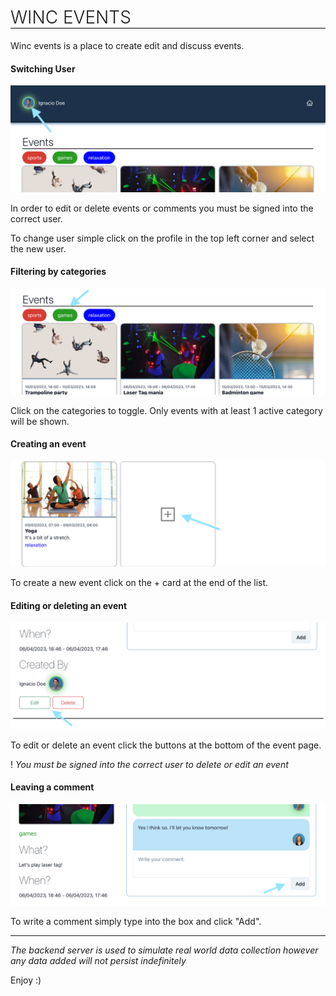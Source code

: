 <h1 style="border-bottom: 1px solid black; font-weight: 300">WINC EVENTS</h1>

Winc events is a place to create edit and discuss events.

#### Switching User

![](./images_README/change_user.png)

In order to edit or delete events or comments you must be signed into the correct user.

To change user simple click on the profile in the top left corner and select the new user.

#### Filtering by categories

![](./images_README/filter_categories.png)

Click on the categories to toggle. Only events with at least 1 active category will be shown.

#### Creating an event

![](./images_README/create_new_event.png)

To create a new event click on the + card at the end of the list.

#### Editing or deleting an event

![](./images_README/edit_delete_event.png)

To edit or delete an event click the buttons at the bottom of the event page.

! _You must be signed into the correct user to delete or edit an event_

#### Leaving a comment

![](./images_README/leave_a_comment.png)

To write a comment simply type into the box and click "Add".

---

_The backend server is used to simulate real world data collection however any data added will not persist indefinitely_

Enjoy :)
